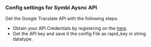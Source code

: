 ### Config settings for Symbl Aysnc API

Get the Google Translate API with the following steps:

- Obtain your API Credentials by registering on the [here].
- Get the API key and save it the config File as rapid_key in string datatype.

[here]: <https://rapidapi.com/googlecloud/api/google-translate1>